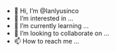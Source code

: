- 👋 Hi, I’m @Ianlyusinco
- 👀 I’m interested in ...
- 🌱 I’m currently learning ...
- 💞️ I’m looking to collaborate on ...
- 📫 How to reach me ...

<!---
Ianlyusinco/Ianlyusinco is a ✨ special ✨ repository because its `README.md` (this file) appears on your GitHub profile.
You can click the Preview link to take a look at your changes.
--->
